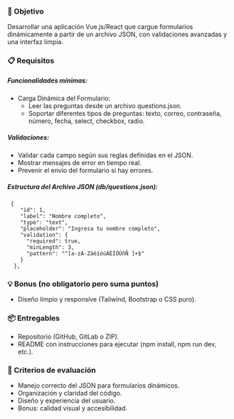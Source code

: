### 🎯 Objetivo

Desarrollar una aplicación Vue.js/React que cargue formularios dinámicamente a partir de un archivo JSON, con validaciones avanzadas y una interfaz limpia.

### 📋 Requisitos

##### Funcionalidades mínimas:
- Carga Dinámica del Formulario:
	- Leer las preguntas desde un archivo questions.json.
	- Soportar diferentes tipos de preguntas: texto, correo, contraseña, número, fecha, select, checkbox, radio.

##### Validaciones:
- Validar cada campo según sus reglas definidas en el JSON.
- Mostrar mensajes de error en tiempo real.
- Prevenir el envío del formulario si hay errores.

##### Estructura del Archivo JSON (db/questions.json):
````
 {
    "id": 1,
    "label": "Nombre completo",
    "type": "text",
    "placeholder": "Ingresa tu nombre completo",
    "validation": {
      "required": true,
      "minLength": 3,
      "pattern": "^[a-zA-ZáéíóúÁÉÍÓÚñÑ ]+$"
    }
  },
````

### 💡 Bonus (no obligatorio pero suma puntos)
- Diseño limpio y responsive (Tailwind, Bootstrap o CSS puro).


### 📦 Entregables
 - Repositorio (GitHub, GitLab o ZIP).
 - README con instrucciones para ejecutar (npm install, npm run dev, etc.).

### 📝 Criterios de evaluación
- Manejo correcto del JSON para formularios dinámicos.
- Organización y claridad del código.
- Diseño y experiencia del usuario.
- Bonus: calidad visual y accesibilidad.